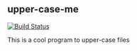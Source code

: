 upper-case-me
-------------

[![Build Status](https://travis-ci.org/pahans/uppercasemetest.png?branch=master)](https://travis-ci.org/pahans/uppercasemetest)

This is a cool program to upper-case files